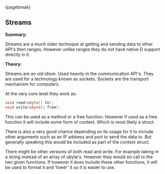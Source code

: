 {pagebreak}

## Streams
**Summary:**

Streams are a much older technique at getting and sending data to other API's then ranges. However unlike ranges they do not have native D support directly in it.

**Theory:**

Streams are an old idiom. Used heavily in the communication API's. They are used for a technology known as sockets. Sockets are the transport mechanism for computers.

At the very core level they work as:

```D
void read(ubyte[] to);
void write(ubyte[] from);
```
This can be used as a method or a free function. However if used as a free function it will include some form of context. Which is most likely a struct.

There is also a very good chance depending on its usage for it to include other arguments such as an IP address and port to send the data to. But generally speaking this would be included as part of the context struct.

There might be other versions of both read and write. For example taking in a string instead of an array of ubyte's. However they would on call to the two given functions. If however it does include these other functions, it will be used to format it and 'lower' it so it is easier to use.